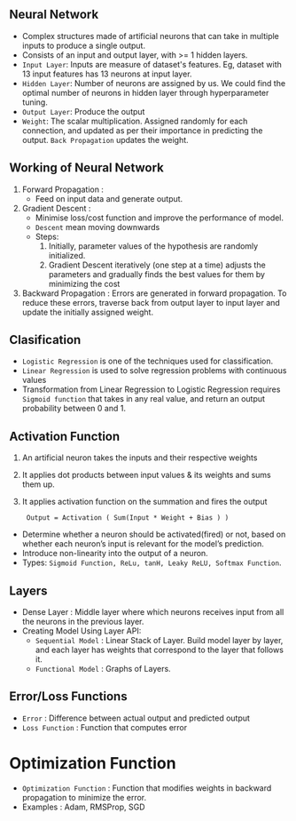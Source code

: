 ## Neural Network
- Complex structures made of artificial neurons that can take in multiple inputs to produce a single output.
- Consists of an input and output layer, with >= 1 hidden layers.
- `Input Layer`: Inputs are measure of dataset's features. Eg, dataset with 13 input features has 13 neurons at input layer.
- `Hidden Layer`: Number of neurons are assigned by us. We could find the optimal number of neurons in hidden layer through hyperparameter tuning.
- `Output Layer`: Produce the output
- `Weight`: The scalar multiplication. Assigned randomly for each connection, and updated as per their importance in predicting the output. `Back Propagation` updates the weight.

## Working of Neural Network
1. Forward Propagation : 
    - Feed on input data and generate output.
2. Gradient Descent :
    - Minimise loss/cost function and improve the performance of model. 
    - `Descent` mean moving downwards
    - Steps:
        1. Initially,  parameter values of the hypothesis are randomly initialized.
        2. Gradient Descent iteratively (one step at a time) adjusts the parameters and gradually finds the best values for them by minimizing the cost 
3. Backward Propagation : Errors are generated in forward propagation. To reduce these errors, traverse back from output layer to input layer and update the initially assigned weight.

## Clasification
- `Logistic Regression` is one of the techniques used for classification.
- `Linear Regression` is used to solve regression problems with continuous values
- Transformation from Linear Regression to Logistic Regression requires `Sigmoid function` that takes in any real value, and return an output probability between 0 and 1.

## Activation Function
1. An artificial neuron takes the inputs and their respective weights
2. It applies dot products between input values & its weights and sums them up.
3. It applies activation function on the summation and fires the output   


        Output = Activation ( Sum(Input * Weight + Bias ) )
        
- Determine whether a neuron should be activated(fired) or not, based on whether each neuron’s input is relevant for the model’s prediction.
- Introduce non-linearity into the output of a neuron.
- Types: `Sigmoid Function, ReLu, tanH, Leaky ReLU, Softmax Function`.

## Layers
- Dense Layer : Middle layer where which neurons receives input from all the neurons in the previous layer.
- Creating Model Using Layer API:
   - `Sequential Model` : Linear Stack of Layer. Build model layer by layer, and each layer has weights that correspond to the layer that follows it.
   - `Functional Model` : Graphs of Layers.

## Error/Loss Functions
- `Error` : Difference between actual output and predicted output
- `Loss Function` : Function that computes error

# Optimization Function
- `Optimization Function` : Function that modifies weights in backward propagation to minimize the error.
- Examples : Adam, RMSProp, SGD
